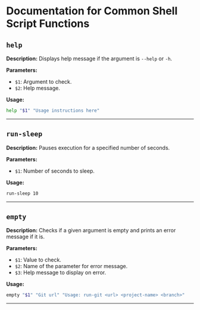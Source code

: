 # Documentation for Common Shell Script Functions


## `help`

**Description:** Displays help message if the argument is `--help` or `-h`.

**Parameters:**

- `$1`: Argument to check.
- `$2`: Help message.

**Usage:**

```sh
help "$1" "Usage instructions here"
```

---

## `run-sleep`

**Description:** Pauses execution for a specified number of seconds.

**Parameters:**

- `$1`: Number of seconds to sleep.

**Usage:**

```sh
run-sleep 10
```

---

## `empty`

**Description:** Checks if a given argument is empty and prints an error message if it is.

**Parameters:**

- `$1`: Value to check.
- `$2`: Name of the parameter for error message.
- `$3`: Help message to display on error.

**Usage:**

```sh
empty "$1" "Git url" "Usage: run-git <url> <project-name> <branch>"
```

---

